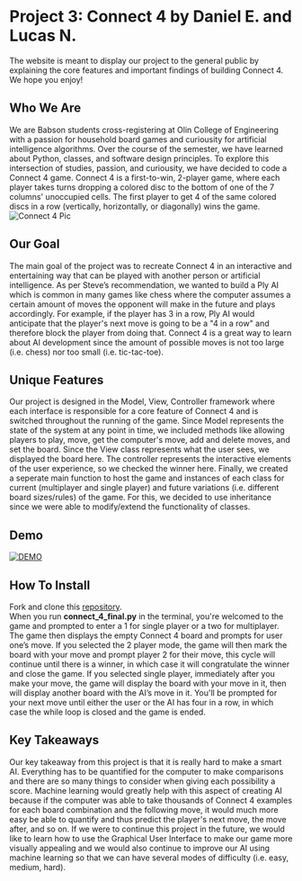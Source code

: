# Project 3: Connect 4 by Daniel E. and Lucas N.
The website is meant to display our project to the general public by explaining the core features and important findings of building Connect 4. We hope you enjoy!

## Who We Are
We are Babson students cross-registering at Olin College of Engineering with a passion for household board games and curiousity for artificial intelligence algorithms. Over the course of the semester, we have learned about Python, classes, and software design principles. To explore this intersection of studies, passion, and curiousity, we have decided to code a Connect 4 game. Connect 4 is a first-to-win, 2-player game, where each player takes turns dropping a colored disc to the bottom of one of the 7 columns' unoccupied cells. The first player to get 4 of the same colored discs in a row (vertically, horizontally, or diagonally) wins the game.       
![Connect 4 Pic](https://cf.geekdo-images.com/I_ZPIWEvFlrMa8caT4UD-w__opengraph/img/kyLinLT_XujloY21Omjf5p7q1SA=/fit-in/1200x630/filters:strip_icc()/pic859430.jpg)

## Our Goal
The main goal of the project was to recreate Connect 4 in an interactive and entertaining way that can be played with another person or artificial intelligence. As per Steve’s recommendation, we wanted to build a Ply AI which is common in many games like chess where the computer assumes a certain amount of moves the opponent will make in the future and plays accordingly. For example, if the player has 3 in a row, Ply AI would anticipate that the player's next move is going to be a "4 in a row" and therefore block the player from doing that. Connect 4 is a great way to learn about AI development since the amount of possible moves is not too large (i.e. chess) nor too small (i.e. tic-tac-toe). 

## Unique Features
Our project is designed in the Model, View, Controller framework where each interface is responsible for a core feature of Connect 4 and is switched throughout the running of the game. Since Model represents the state of the system at any point in time, we included methods like allowing players to play, move, get the computer's move, add and delete moves, and set the board. Since the View class represents what the user sees, we displayed the board here. The controller represents the interactive elements of the user experience, so we checked the winner here. Finally, we created a seperate main function to host the game and instances of each class for current (multiplayer and single player) and future variations (i.e. different board sizes/rules) of the game. For this, we decided to use inheritance since we were able to modify/extend the functionality of classes. 

## Demo
[![DEMO](https://i9.ytimg.com/vi/yMfrwR5517A/mq2.jpg?sqp=COyx6_4F&rs=AOn4CLCQkxefx_7FPa7_F3pGaTqZvd_L7Q)](https://youtu.be/yMfrwR5517A "Connect 4")

## How To Install
Fork and clone this [repository](https://github.com/danieleisen0/Project-3).\
When you run **connect_4_final.py** in the terminal, you're welcomed to the game and prompted to enter a 1 for single player or a two for multiplayer. The game then displays the empty Connect 4 board and prompts for user one’s move. If you selected the 2 player mode, the game will then mark the board with your move and prompt player 2 for their move, this cycle will continue until there is a winner, in which case it will congratulate the winner and close the game. If you selected single player, immediately after you make your move, the game will display the board with your move in it, then will display another board with the AI’s move in it. You'll be prompted for your next move until either the user or the AI has four in a row, in which case the while loop is closed and the game is ended.

## Key Takeaways
Our key takeaway from this project is that it is really hard to make a smart AI. Everything has to be quantified for the computer to make comparisons and there are so many things to consider when giving each possibility a score. Machine learning would greatly help with this aspect of creating AI because if the computer was able to take thousands of Connect 4 examples for each board combination and the following move, it would much more easy be able to quantify and thus predict the player's next move, the move after, and so on. If we were to continue this project in the future, we would like to learn how to use the Graphical User Interface to make our game more visually appealing and we would also continue to improve our AI using machine learning so that we can have several modes of difficulty (i.e. easy, medium, hard).  
